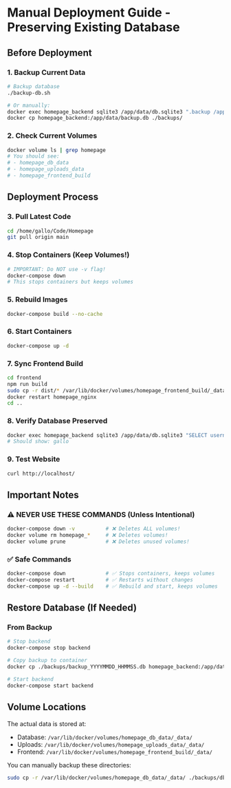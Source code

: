 # Manual Deployment Guide - Preserving Existing Database

## Before Deployment

### 1. Backup Current Data
```bash
# Backup database
./backup-db.sh

# Or manually:
docker exec homepage_backend sqlite3 /app/data/db.sqlite3 ".backup /app/data/backup.db"
docker cp homepage_backend:/app/data/backup.db ./backups/
```

### 2. Check Current Volumes
```bash
docker volume ls | grep homepage
# You should see:
# - homepage_db_data
# - homepage_uploads_data
# - homepage_frontend_build
```

## Deployment Process

### 3. Pull Latest Code
```bash
cd /home/gallo/Code/Homepage
git pull origin main
```

### 4. Stop Containers (Keep Volumes!)
```bash
# IMPORTANT: Do NOT use -v flag!
docker-compose down
# This stops containers but keeps volumes
```

### 5. Rebuild Images
```bash
docker-compose build --no-cache
```

### 6. Start Containers
```bash
docker-compose up -d
```

### 7. Sync Frontend Build
```bash
cd frontend
npm run build
sudo cp -r dist/* /var/lib/docker/volumes/homepage_frontend_build/_data/
docker restart homepage_nginx
cd ..
```

### 8. Verify Database Preserved
```bash
docker exec homepage_backend sqlite3 /app/data/db.sqlite3 "SELECT username FROM users;"
# Should show: gallo
```

### 9. Test Website
```bash
curl http://localhost/
```

## Important Notes

### ⚠️ NEVER USE THESE COMMANDS (Unless Intentional)
```bash
docker-compose down -v          # ❌ Deletes ALL volumes!
docker volume rm homepage_*     # ❌ Deletes volumes!
docker volume prune             # ❌ Deletes unused volumes!
```

### ✅ Safe Commands
```bash
docker-compose down             # ✅ Stops containers, keeps volumes
docker-compose restart          # ✅ Restarts without changes
docker-compose up -d --build    # ✅ Rebuild and start, keeps volumes
```

## Restore Database (If Needed)

### From Backup
```bash
# Stop backend
docker-compose stop backend

# Copy backup to container
docker cp ./backups/backup_YYYYMMDD_HHMMSS.db homepage_backend:/app/data/db.sqlite3

# Start backend
docker-compose start backend
```

## Volume Locations

The actual data is stored at:
- Database: `/var/lib/docker/volumes/homepage_db_data/_data/`
- Uploads: `/var/lib/docker/volumes/homepage_uploads_data/_data/`
- Frontend: `/var/lib/docker/volumes/homepage_frontend_build/_data/`

You can manually backup these directories:
```bash
sudo cp -r /var/lib/docker/volumes/homepage_db_data/_data/ ./backups/db_$(date +%Y%m%d)/
```
